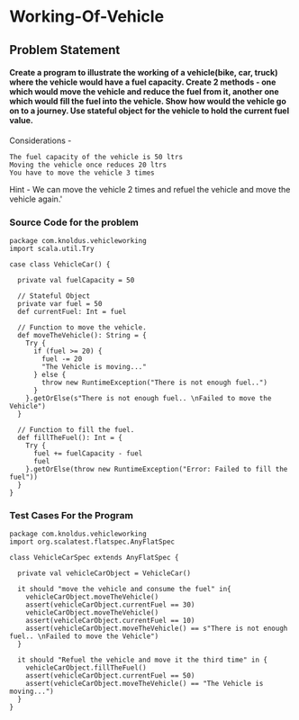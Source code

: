 # Working-Of-Vehicle

## Problem Statement

#### Create a program to illustrate the working of a vehicle(bike, car, truck) where the vehicle would have a fuel capacity. Create 2 methods - one which would move the vehicle and reduce the fuel from it, another one which would fill the fuel into the vehicle. Show how would the vehicle go on to a journey. Use stateful object for the vehicle to hold the current fuel value.
Considerations -

    The fuel capacity of the vehicle is 50 ltrs
    Moving the vehicle once reduces 20 ltrs
    You have to move the vehicle 3 times

Hint - We can move the vehicle 2 times and refuel the vehicle and move the vehicle again.'


### Source Code for the problem

```
package com.knoldus.vehicleworking
import scala.util.Try

case class VehicleCar() {

  private val fuelCapacity = 50

  // Stateful Object
  private var fuel = 50
  def currentFuel: Int = fuel

  // Function to move the vehicle.
  def moveTheVehicle(): String = {
    Try {
      if (fuel >= 20) {
        fuel -= 20
        "The Vehicle is moving..."
      } else {
        throw new RuntimeException("There is not enough fuel..")
      }
    }.getOrElse(s"There is not enough fuel.. \nFailed to move the Vehicle")
  }

  // Function to fill the fuel.
  def fillTheFuel(): Int = {
    Try {
      fuel += fuelCapacity - fuel
      fuel
    }.getOrElse(throw new RuntimeException("Error: Failed to fill the fuel"))
  }
}
```


### Test Cases For the Program

```
package com.knoldus.vehicleworking
import org.scalatest.flatspec.AnyFlatSpec

class VehicleCarSpec extends AnyFlatSpec {

  private val vehicleCarObject = VehicleCar()

  it should "move the vehicle and consume the fuel" in{
    vehicleCarObject.moveTheVehicle()
    assert(vehicleCarObject.currentFuel == 30)
    vehicleCarObject.moveTheVehicle()
    assert(vehicleCarObject.currentFuel == 10)
    assert(vehicleCarObject.moveTheVehicle() == s"There is not enough fuel.. \nFailed to move the Vehicle")
  }

  it should "Refuel the vehicle and move it the third time" in {
    vehicleCarObject.fillTheFuel()
    assert(vehicleCarObject.currentFuel == 50)
    assert(vehicleCarObject.moveTheVehicle() == "The Vehicle is moving...")
  }
}
```
